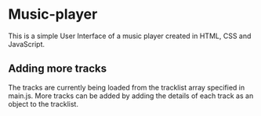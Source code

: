 # Music-player
This is a simple User Interface of a music player created in HTML, CSS and JavaScript.

## Adding more tracks

The tracks are currently being loaded from the tracklist array specified in main.js. More tracks can be added by adding the details of each track as an object to the tracklist.
